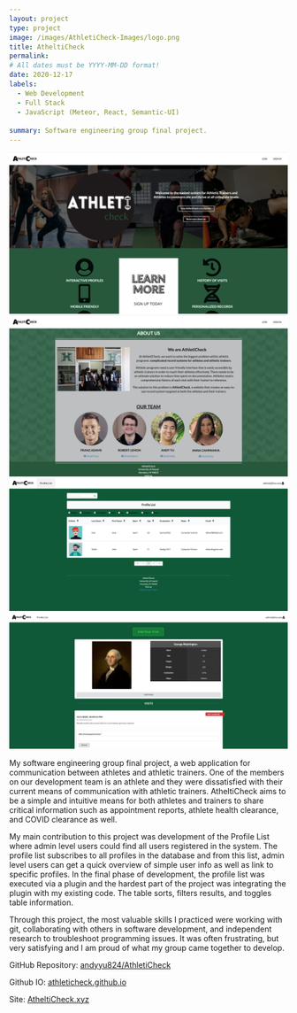 ```yaml
---
layout: project
type: project
image: /images/AthletiCheck-Images/logo.png
title: AtheltiCheck
permalink:
# All dates must be YYYY-MM-DD format!
date: 2020-12-17
labels:
  - Web Development
  - Full Stack
  - JavaScript (Meteor, React, Semantic-UI)

summary: Software engineering group final project.
---
```


<div class="ui small rounded images">
  <img class="ui image" src="../images/AthletiCheck-Images/landing-1.png">
  <img class="ui image" src="../images/AthletiCheck-Images/about-us.png">
  <img class="ui image" src="../images/AthletiCheck-Images/profilelist.PNG">
  <img class="ui image" src="../images/AthletiCheck-Images/profile.PNG">
</div>

My software engineering group final project, a web application for communication between athletes and athletic trainers. One of the members on our development team is an athlete and they were dissatisfied with their current means of communication with athletic trainers. AtheltiCheck aims to be a simple and intuitive means for both athletes and trainers to share critical information such as appointment reports, athlete health clearance, and COVID clearance as well.

My main contribution to this project was development of the Profile List where admin level users could find all users registered in the system. The profile list subscribes to all profiles in the database and from this list, admin level users can get a quick overview of simple user info as well as link to specific profiles. In the final phase of development, the profile list was executed via a plugin and the hardest part of the project was integrating the plugin with my existing code. The table sorts, filters results, and toggles table information.

Through this project, the most valuable skills I practiced were working with git, collaborating with others in software development, and independent research to troubleshoot programming issues. It was often frustrating, but very satisfying and I am proud of what my group came together to develop. 

GitHub Repository: <a href="https://github.com/athleticheck/athleticheck"><i class="large github icon "></i>andyyu824/AthletiCheck</a>

Github IO: <a href="https://athleticheck.github.io/"><i class="large github icon "></i>athleticheck.github.io</a>

Site: <a href="athleticheck.xyz/">AtheltiCheck.xyz</a>
